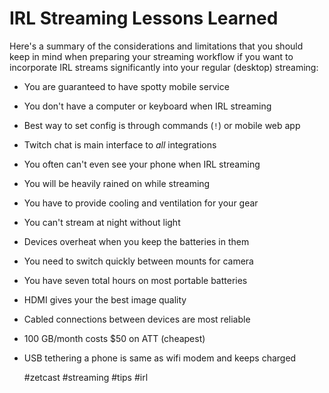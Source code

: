 # IRL Streaming Lessons Learned

Here's a summary of the considerations and limitations that you should
keep in mind when preparing your streaming workflow if you want to
incorporate IRL streams significantly into your regular (desktop)
streaming:

* You are guaranteed to have spotty mobile service
* You don't have a computer or keyboard when IRL streaming
* Best way to set config is through commands (`!`) or mobile web app
* Twitch chat is main interface to *all* integrations
* You often can't even see your phone when IRL streaming
* You will be heavily rained on while streaming
* You have to provide cooling and ventilation for your gear
* You can't stream at night without light
* Devices overheat when you keep the batteries in them
* You need to switch quickly between mounts for camera
* You have seven total hours on most portable batteries
* HDMI gives your the best image quality
* Cabled connections between devices are most reliable
* 100 GB/month costs \$50 on ATT (cheapest)
* USB tethering a phone is same as wifi modem and keeps charged

    #zetcast #streaming #tips #irl
